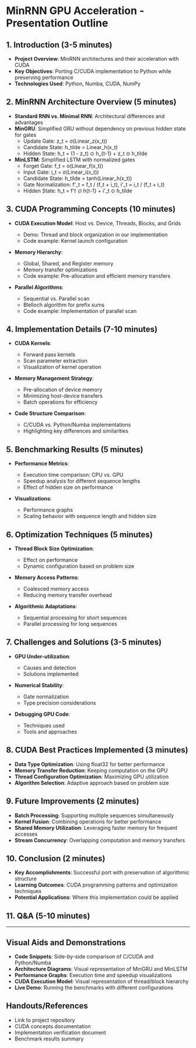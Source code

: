 # MinRNN GPU Acceleration - Presentation Outline

## 1. Introduction (3-5 minutes)
- **Project Overview**: MinRNN architectures and their acceleration with CUDA
- **Key Objectives**: Porting C/CUDA implementation to Python while preserving performance
- **Technologies Used**: Python, Numba, CUDA, NumPy

## 2. MinRNN Architecture Overview (5 minutes)
- **Standard RNN vs. Minimal RNN**: Architectural differences and advantages
- **MinGRU**: Simplified GRU without dependency on previous hidden state for gates
  - Update Gate: z_t = σ(Linear_z(x_t))
  - Candidate State: h_tilde = Linear_h(x_t)
  - Hidden State: h_t = (1 - z_t) ⊙ h_{t-1} + z_t ⊙ h_tilde
- **MinLSTM**: Simplified LSTM with normalized gates
  - Forget Gate: f_t = σ(Linear_f(x_t))
  - Input Gate: i_t = σ(Linear_i(x_t))
  - Candidate State: h_tilde = tanh(Linear_h(x_t))
  - Gate Normalization: f'_t = f_t / (f_t + i_t), i'_t = i_t / (f_t + i_t)
  - Hidden State: h_t = f'_t ⊙ h_{t-1} + i'_t ⊙ h_tilde

## 3. CUDA Programming Concepts (10 minutes)
- **CUDA Execution Model**: Host vs. Device, Threads, Blocks, and Grids
  - Demo: Thread and block organization in our implementation
  - Code example: Kernel launch configuration

- **Memory Hierarchy**:
  - Global, Shared, and Register memory
  - Memory transfer optimizations
  - Code example: Pre-allocation and efficient memory transfers

- **Parallel Algorithms**:
  - Sequential vs. Parallel scan
  - Blelloch algorithm for prefix sums
  - Code example: Implementation of parallel scan

## 4. Implementation Details (7-10 minutes)
- **CUDA Kernels**: 
  - Forward pass kernels
  - Scan parameter extraction
  - Visualization of kernel operation

- **Memory Management Strategy**:
  - Pre-allocation of device memory
  - Minimizing host-device transfers
  - Batch operations for efficiency

- **Code Structure Comparison**:
  - C/CUDA vs. Python/Numba implementations
  - Highlighting key differences and similarities

## 5. Benchmarking Results (5 minutes)
- **Performance Metrics**:
  - Execution time comparison: CPU vs. GPU
  - Speedup analysis for different sequence lengths
  - Effect of hidden size on performance

- **Visualizations**:
  - Performance graphs
  - Scaling behavior with sequence length and hidden size

## 6. Optimization Techniques (5 minutes)
- **Thread Block Size Optimization**:
  - Effect on performance
  - Dynamic configuration based on problem size

- **Memory Access Patterns**:
  - Coalesced memory access
  - Reducing memory transfer overhead

- **Algorithmic Adaptations**:
  - Sequential processing for short sequences
  - Parallel processing for long sequences

## 7. Challenges and Solutions (3-5 minutes)
- **GPU Under-utilization**:
  - Causes and detection
  - Solutions implemented

- **Numerical Stability**:
  - Gate normalization
  - Type precision considerations

- **Debugging GPU Code**:
  - Techniques used
  - Tools and approaches

## 8. CUDA Best Practices Implemented (3 minutes)
- **Data Type Optimization**: Using float32 for better performance
- **Memory Transfer Reduction**: Keeping computation on the GPU
- **Thread Configuration Optimization**: Maximizing GPU utilization
- **Algorithm Selection**: Adaptive approach based on problem size

## 9. Future Improvements (2 minutes)
- **Batch Processing**: Supporting multiple sequences simultaneously
- **Kernel Fusion**: Combining operations for better performance
- **Shared Memory Utilization**: Leveraging faster memory for frequent accesses
- **Stream Concurrency**: Overlapping computation and memory transfers

## 10. Conclusion (2 minutes)
- **Key Accomplishments**: Successful port with preservation of algorithmic structure
- **Learning Outcomes**: CUDA programming patterns and optimization techniques
- **Potential Applications**: Where this implementation could be applied

## 11. Q&A (5-10 minutes)

---

## Visual Aids and Demonstrations
- **Code Snippets**: Side-by-side comparison of C/CUDA and Python/Numba
- **Architecture Diagrams**: Visual representation of MinGRU and MinLSTM
- **Performance Graphs**: Execution time and speedup visualizations
- **CUDA Execution Model**: Visual representation of thread/block hierarchy
- **Live Demo**: Running the benchmarks with different configurations

## Handouts/References
- Link to project repository
- CUDA concepts documentation
- Implementation verification document
- Benchmark results summary
